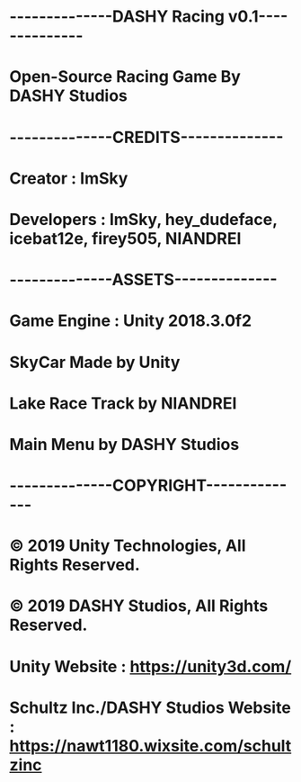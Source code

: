 # --------------DASHY Racing v0.1--------------

# Open-Source Racing Game By DASHY Studios

# --------------CREDITS--------------

# Creator : ImSky

# Developers : ImSky, hey_dudeface, icebat12e, firey505, NIANDREI

# --------------ASSETS--------------

# Game Engine : Unity 2018.3.0f2

# SkyCar Made by Unity

# Lake Race Track by NIANDREI

# Main Menu by DASHY Studios

# --------------COPYRIGHT--------------

# © 2019 Unity Technologies, All Rights Reserved.

# © 2019 DASHY Studios, All Rights Reserved.

# Unity Website : https://unity3d.com/

# Schultz Inc./DASHY Studios Website : https://nawt1180.wixsite.com/schultzinc 

